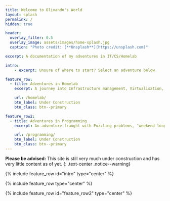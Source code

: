 ```yaml
---
title: Welcome to Olivando's World
layout: splash
permalink: /
hidden: true

header:
  overlay_filter: 0.5
  overlay_image: assets/images/home-splash.jpg
  caption: "Photo credit: [**Unsplash**](https://unsplash.com)"

excerpt: A documentation of my adventures in IT/CS/Homelab

intro:
    - excerpt: Unsure of where to start? Select an adventure below

feature_row:
  - title: Adventures in Homelab
    excerpt: A journey into Infrastructure management, Virtualisation, Containerization, Orchestration and so much more

    url: /homelab/
    btn_label: Under Construction
    btn_class: btn--primary 

feature_row2:
  - title: Adventures in Programming
    excerpt: An adventure fraught with Puzzling problems, "weekend long" side-quests and many, many bugs

    url: /programming/
    btn_label: Under Construction
    btn_class: btn--primary 
---
```


**Please be advised:** This site is still very much under construction and has very little content as of yet.
{: .text-center .notice--warning}

{% include feature_row id="intro" type="center" %}

{% include feature_row type="center" %}

{% include feature_row id="feature_row2" type="center" %}
